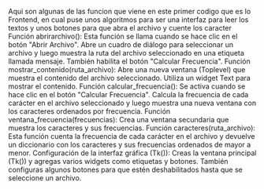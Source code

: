 Aqui son algunas de las funcion que viene en este primer codigo que es lo Frontend, en cual puse unos algoritmos para ser una interfaz para leer los textos y unos botones para que abra el archivo y cuente los caracter
Función abrirarchivo(): Esta función se llama cuando se hace clic en el botón "Abrir Archivo". Abre un cuadro de diálogo para seleccionar un archivo y luego muestra la ruta del archivo seleccionado en una etiqueta llamada mensaje. También habilita el botón "Calcular Frecuencia".
Función mostrar_contenido(ruta_archivo): Abre una nueva ventana (Toplevel) que muestra el contenido del archivo seleccionado. Utiliza un widget Text para mostrar el contenido.
Función calcular_frecuencia(): Se activa cuando se hace clic en el botón "Calcular Frecuencia". Calcula la frecuencia de cada carácter en el archivo seleccionado y luego muestra una nueva ventana con los caracteres ordenados por frecuencia.
Función ventana_frecuencia(frecuencias): Crea una ventana secundaria que muestra los caracteres y sus frecuencias.
Función caracteres(ruta_archivo): Esta función cuenta la frecuencia de cada carácter en el archivo y devuelve un diccionario con los caracteres y sus frecuencias ordenados de mayor a menor.
Configuración de la interfaz gráfica (Tk()): Creas la ventana principal (Tk()) y agregas varios widgets como etiquetas y botones. También configuras algunos botones para que estén deshabilitados hasta que se seleccione un archivo.
